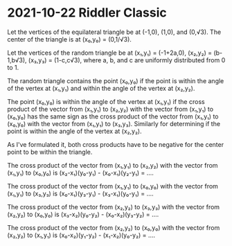 2021-10-22 Riddler Classic
==========================
Let the vertices of the equilateral triangle be at (-1,0), (1,0), and
(0,√3).  The center of the triangle is at (x₀,y₀) = (0,1/√3).

Let the vertices of the random triangle be at (x₁,y₁) = (-1+2a,0),
(x₂,y₂) = (b-1,b√3), (x₃,y₃) = (1-c,c√3), where a, b, and c are
uniformly distributed from 0 to 1.

The random triangle contains the point (x₀,y₀) if the point is within
the angle of the vertex at (x₁,y₁) and within the angle of the vertex
at (x₂,y₂).

The point (x₀,y₀) is within the angle of the vertex at (x₁,y₁) if the
cross product of the vector from (x₁,y₁) to (x₂,y₂) with the vector from
(x₁,y₁) to (x₀,y₀) has the same sign as the cross product of the vector from
(x₁,y₁) to (x₀,y₀) with the vector from (x₁,y₁) to (x₃,y₃).  Similarly for
determining if the point is within the angle of the vertex at (x₂,y₂).

As I've formulated it, both cross products have to be negative for the center
point to be within the triangle.

The cross product of the vector from (x₁,y₁) to (x₂,y₂) with the vector
from (x₁,y₁) to (x₀,y₀) is (x₂-x₁)(y₀-y₁) - (x₀-x₁)(y₂-y₁) = ....

The cross product of the vector from (x₁,y₁) to (x₀,y₀) with the vector
from (x₁,y₁) to (x₃,y₃) is (x₀-x₁)(y₃-y₁) - (x₃-x₁)(y₀-y₁) = ....

The cross product of the vector from (x₂,y₂) to (x₃,y₃) with the vector
from (x₂,y₂) to (x₀,y₀) is (x₃-x₂)(y₀-y₂) - (x₀-x₂)(y₃-y₂) = ....

The cross product of the vector from (x₂,y₂) to (x₀,y₀) with the vector
from (x₂,y₂) to (x₁,y₁) is (x₀-x₂)(y₁-y₂) - (x₁-x₂)(y₀-y₂) = ....
